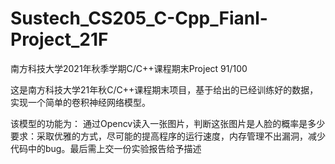 # Sustech_CS205_C-Cpp_Fianl-Project_21F
南方科技大学2021年秋季学期C/C++课程期末Project   91/100

这是南方科技大学21年秋C/C++课程期末项目，基于给出的已经训练好的数据，实现一个简单的卷积神经网络模型。

该模型的功能为：
通过Opencv读入一张图片，判断这张图片是人脸的概率是多少
要求：采取优雅的方式，尽可能的提高程序的运行速度，内存管理不出漏洞，减少代码中的bug。最后需上交一份实验报告给予描述
